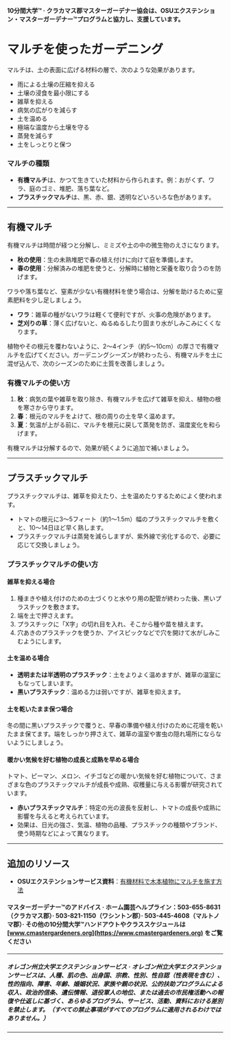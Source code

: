 #### 10分間大学™ · クラカマス郡マスターガーデナー協会は、OSUエクステンション・マスターガーデナー™プログラムと協力し、支援しています。

# マルチを使ったガーデニング

マルチは、土の表面に広げる材料の層で、次のような効果があります。

- 雨による土壌の圧縮を抑える
- 土壌の浸食を最小限にする
- 雑草を抑える
- 病気の広がりを減らす
- 土を温める
- 極端な温度から土壌を守る
- 蒸発を減らす
- 土をしっとりと保つ

### マルチの種類

- **有機マルチ**は、かつて生きていた材料から作られます。例：おがくず、ワラ、庭のゴミ、堆肥、落ち葉など。
- **プラスチックマルチ**は、黒、赤、銀、透明などいろいろな色があります。

---

## 有機マルチ

有機マルチは時間が経つと分解し、ミミズや土の中の微生物のえさになります。

- **秋の使用**：生の未熟堆肥で春の植え付けに向けて庭を準備します。
- **春の使用**：分解済みの堆肥を使うと、分解時に植物と栄養を取り合うのを防げます。

ワラや落ち葉など、窒素が少ない有機材料を使う場合は、分解を助けるために窒素肥料を少し足しましょう。

- **ワラ**：雑草の種がないワラは軽くて便利ですが、火事の危険があります。
- **芝刈りの草**：薄く広げないと、ぬるぬるしたり固まり水がしみこみにくくなります。

植物やその根元を覆わないように、2～4インチ（約5～10cm）の厚さで有機マルチを広げてください。ガーデニングシーズンが終わったら、有機マルチを土に混ぜ込んで、次のシーズンのために土質を改善しましょう。

### 有機マルチの使い方

1. **秋**：病気の葉や雑草を取り除き、有機マルチを広げて雑草を抑え、植物の根を寒さから守ります。
2. **春**：根元のマルチをよけて、根の周りの土を早く温めます。
3. **夏**：気温が上がる前に、マルチを根元に戻して蒸発を防ぎ、温度変化を和らげます。

有機マルチは分解するので、効果が続くように追加で補いましょう。

---

## プラスチックマルチ

プラスチックマルチは、雑草を抑えたり、土を温めたりするためによく使われます。

- トマトの根元に3～5フィート（約1～1.5m）幅のプラスチックマルチを敷くと、10～14日ほど早く熟します。
- プラスチックマルチは蒸発を減らしますが、紫外線で劣化するので、必要に応じて交換しましょう。

### プラスチックマルチの使い方

#### 雑草を抑える場合

1. 種まきや植え付けのための土づくりと水やり用の配管が終わった後、黒いプラスチックを敷きます。
2. 端を土で押さえます。
3. プラスチックに「X字」の切れ目を入れ、そこから種や苗を植えます。
4. 穴あきのプラスチックを使うか、アイスピックなどで穴を開けて水がしみこむようにします。

#### 土を温める場合

- **透明または半透明のプラスチック**：土をよりよく温めますが、雑草の温室にもなってしまいます。
- **黒いプラスチック**：温める力は弱いですが、雑草を抑えます。

#### 土を乾いたまま保つ場合

冬の間に黒いプラスチックで覆うと、早春の準備や植え付けのために花壇を乾いたまま保てます。端をしっかり押さえて、雑草の温室や害虫の隠れ場所にならないようにしましょう。

#### 暖かい気候を好む植物の成長と成熟を早める場合

トマト、ピーマン、メロン、イチゴなどの暖かい気候を好む植物について、さまざまな色のプラスチックマルチが成長や成熟、収穫量に与える影響が研究されています。

- **赤いプラスチックマルチ**：特定の光の波長を反射し、トマトの成長や成熟に影響を与えると考えられています。
- 効果は、日光の強さ、気温、植物の品種、プラスチックの種類やブランド、使う時期などによって異なります。

---

## 追加のリソース

- **OSUエクステンションサービス資料**：[有機材料で木本植物にマルチを施す方法](https://catalog.extension.oregonstate.edu/ec1629)

#### マスターガーデナー™のアドバイス · ホーム園芸ヘルプライン：503-655-8631（クラカマス郡）· 503-821-1150（ワシントン郡）· 503-445-4608（マルトノマ郡）· その他の10分間大学™ハンドアウトやクラススケジュールは [www.cmastergardeners.org](https://www.cmastergardeners.org) をご覧ください

---

##### オレゴン州立大学エクステンションサービス · オレゴン州立大学エクステンションサービスは、人種、肌の色、出身国、宗教、性別、性自認（性表現を含む）、性的指向、障害、年齢、婚姻状況、家族や親の状況、公的扶助プログラムによる収入、政治的信条、遺伝情報、退役軍人の地位、または過去の市民権活動への報復や仕返しに基づく、あらゆるプログラム、サービス、活動、資料における差別を禁止します。（すべての禁止事項がすべてのプログラムに適用されるわけではありません。）
---